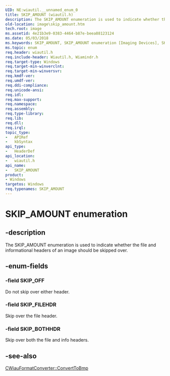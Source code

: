 ```yaml
---
UID: NE:wiautil.__unnamed_enum_0
title: SKIP_AMOUNT (wiautil.h)
description: The SKIP_AMOUNT enumeration is used to indicate whether the file and informational headers of an image should be skipped over.
old-location: image\skip_amount.htm
tech.root: image
ms.assetid: 4e21b3e9-0383-4464-b87e-beea88123124
ms.date: 05/03/2018
ms.keywords: SKIP_AMOUNT, SKIP_AMOUNT enumeration [Imaging Devices], SKIP_BOTHHDR, SKIP_FILEHDR, SKIP_OFF, image.skip_amount, wiauFncs_8f521aa0-0663-4f84-a9c9-91747fcb13e8.xml, wiautil/SKIP_AMOUNT, wiautil/SKIP_BOTHHDR, wiautil/SKIP_FILEHDR, wiautil/SKIP_OFF
ms.topic: enum
req.header: wiautil.h
req.include-header: Wiautil.h, Wiamindr.h
req.target-type: Windows
req.target-min-winverclnt: 
req.target-min-winversvr: 
req.kmdf-ver: 
req.umdf-ver: 
req.ddi-compliance: 
req.unicode-ansi: 
req.idl: 
req.max-support: 
req.namespace: 
req.assembly: 
req.type-library: 
req.lib: 
req.dll: 
req.irql: 
topic_type:
-	APIRef
-	kbSyntax
api_type:
-	HeaderDef
api_location:
-	wiautil.h
api_name:
-	SKIP_AMOUNT
product:
- Windows
targetos: Windows
req.typenames: SKIP_AMOUNT
---
```


# SKIP_AMOUNT enumeration


## -description


The SKIP_AMOUNT enumeration is used to indicate whether the file and informational headers of an image should be skipped over.


## -enum-fields




### -field SKIP_OFF

Do not skip over either header.


### -field SKIP_FILEHDR

Skip over the file header.


### -field SKIP_BOTHHDR

Skip over both the file and info headers.


## -see-also




<a href="https://msdn.microsoft.com/library/windows/hardware/ff540369">CWiauFormatConverter::ConvertToBmp</a>
 

 

